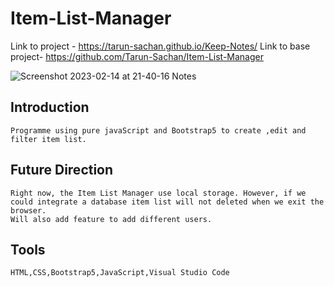 # Item-List-Manager

Link to project - https://tarun-sachan.github.io/Keep-Notes/
Link to base project- https://github.com/Tarun-Sachan/Item-List-Manager

![Screenshot 2023-02-14 at 21-40-16 Notes](https://user-images.githubusercontent.com/117214735/218793594-9a09f602-acb5-4872-a59d-3084c5d1fd9b.png)


## Introduction

    Programme using pure javaScript and Bootstrap5 to create ,edit and filter item list.
    

## Future Direction

    Right now, the Item List Manager use local storage. However, if we could integrate a database item list will not deleted when we exit the browser.
    Will also add feature to add different users.
    

## Tools

    HTML,CSS,Bootstrap5,JavaScript,Visual Studio Code


